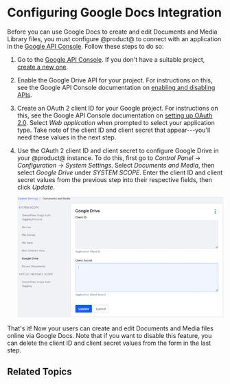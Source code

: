 # Configuring Google Docs Integration

Before you can use Google Docs to create and edit Documents and Media Library 
files, you must configure @product@ to connect with an application in the 
[Google API Console](https://console.developers.google.com). 
Follow these steps to do so:

1.  Go to the
    [Google API Console](https://console.developers.google.com). 
    If you don't have a suitable project, 
    [create a new one](https://support.google.com/googleapi/answer/6251787?hl=en&ref_topic=7014522). 

2.  Enable the Google Drive API for your project. For instructions on this, see 
    the Google API Console documentation on 
    [enabling and disabling APIs](https://support.google.com/googleapi/answer/6158841). 

3.  Create an OAuth 2 client ID for your Google project. For instructions on 
    this, see the Google API Console documentation on 
    [setting up OAuth 2.0](https://support.google.com/googleapi/answer/6158849). 
    Select *Web application* when prompted to select your application type. Take 
    note of the client ID and client secret that appear---you'll need these 
    values in the next step. 

4.  Use the OAuth 2 client ID and client secret to configure Google Drive in 
    your @product@ instance. To do this, first go to *Control Panel* &rarr; 
    *Configuration* &rarr; *System Settings*. Select *Documents and Media*, then 
    select *Google Drive* under *SYSTEM SCOPE*. Enter the client ID and client 
    secret values from the previous step into their respective fields, then 
    click *Update*. 

    ![Figure 1: Enter your Google project's OAuth 2 client ID and client secret.](../../../../images/google-drive-system-settings.png)

That's it! Now your users can create and edit Documents and Media files online 
via Google Docs. Note that if you want to disable this feature, you can delete 
the client ID and client secret values from the form in the last step. 

## Related Topics

